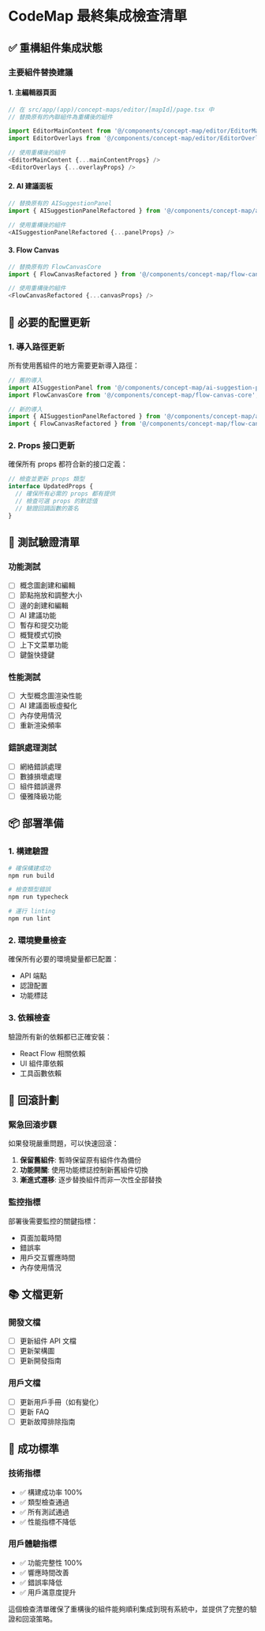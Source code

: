 # CodeMap 最終集成檢查清單

## ✅ 重構組件集成狀態

### 主要組件替換建議

#### 1. 主編輯器頁面
```typescript
// 在 src/app/(app)/concept-maps/editor/[mapId]/page.tsx 中
// 替換原有的內聯組件為重構後的組件

import EditorMainContent from '@/components/concept-map/editor/EditorMainContent';
import EditorOverlays from '@/components/concept-map/editor/EditorOverlays';

// 使用重構後的組件
<EditorMainContent {...mainContentProps} />
<EditorOverlays {...overlayProps} />
```

#### 2. AI 建議面板
```typescript
// 替換原有的 AISuggestionPanel
import { AISuggestionPanelRefactored } from '@/components/concept-map/ai-suggestion-panel';

// 使用重構後的組件
<AISuggestionPanelRefactored {...panelProps} />
```

#### 3. Flow Canvas
```typescript
// 替換原有的 FlowCanvasCore
import { FlowCanvasRefactored } from '@/components/concept-map/flow-canvas';

// 使用重構後的組件
<FlowCanvasRefactored {...canvasProps} />
```

## 🔧 必要的配置更新

### 1. 導入路徑更新
所有使用舊組件的地方需要更新導入路徑：

```typescript
// 舊的導入
import AISuggestionPanel from '@/components/concept-map/ai-suggestion-panel';
import FlowCanvasCore from '@/components/concept-map/flow-canvas-core';

// 新的導入
import { AISuggestionPanelRefactored } from '@/components/concept-map/ai-suggestion-panel';
import { FlowCanvasRefactored } from '@/components/concept-map/flow-canvas';
```

### 2. Props 接口更新
確保所有 props 都符合新的接口定義：

```typescript
// 檢查並更新 props 類型
interface UpdatedProps {
  // 確保所有必需的 props 都有提供
  // 檢查可選 props 的默認值
  // 驗證回調函數的簽名
}
```

## 🧪 測試驗證清單

### 功能測試
- [ ] 概念圖創建和編輯
- [ ] 節點拖放和調整大小
- [ ] 邊的創建和編輯
- [ ] AI 建議功能
- [ ] 暫存和提交功能
- [ ] 概覽模式切換
- [ ] 上下文菜單功能
- [ ] 鍵盤快捷鍵

### 性能測試
- [ ] 大型概念圖渲染性能
- [ ] AI 建議面板虛擬化
- [ ] 內存使用情況
- [ ] 重新渲染頻率

### 錯誤處理測試
- [ ] 網絡錯誤處理
- [ ] 數據損壞處理
- [ ] 組件錯誤邊界
- [ ] 優雅降級功能

## 📦 部署準備

### 1. 構建驗證
```bash
# 確保構建成功
npm run build

# 檢查類型錯誤
npm run typecheck

# 運行 linting
npm run lint
```

### 2. 環境變量檢查
確保所有必要的環境變量都已配置：
- API 端點
- 認證配置
- 功能標誌

### 3. 依賴檢查
驗證所有新的依賴都已正確安裝：
- React Flow 相關依賴
- UI 組件庫依賴
- 工具函數依賴

## 🔄 回滾計劃

### 緊急回滾步驟
如果發現嚴重問題，可以快速回滾：

1. **保留舊組件**: 暫時保留原有組件作為備份
2. **功能開關**: 使用功能標誌控制新舊組件切換
3. **漸進式遷移**: 逐步替換組件而非一次性全部替換

### 監控指標
部署後需要監控的關鍵指標：
- 頁面加載時間
- 錯誤率
- 用戶交互響應時間
- 內存使用情況

## 📚 文檔更新

### 開發文檔
- [ ] 更新組件 API 文檔
- [ ] 更新架構圖
- [ ] 更新開發指南

### 用戶文檔
- [ ] 更新用戶手冊（如有變化）
- [ ] 更新 FAQ
- [ ] 更新故障排除指南

## 🎯 成功標準

### 技術指標
- ✅ 構建成功率 100%
- ✅ 類型檢查通過
- ✅ 所有測試通過
- ✅ 性能指標不降低

### 用戶體驗指標
- ✅ 功能完整性 100%
- ✅ 響應時間改善
- ✅ 錯誤率降低
- ✅ 用戶滿意度提升

這個檢查清單確保了重構後的組件能夠順利集成到現有系統中，並提供了完整的驗證和回滾策略。